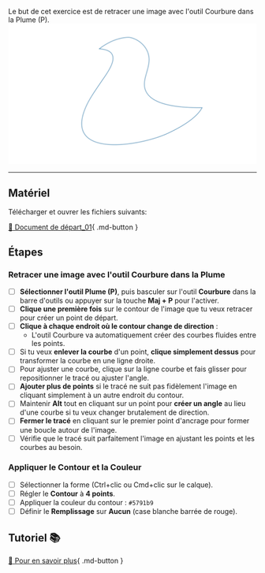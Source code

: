 <style>.md-footer{display:none;}</style>
<style>.md-Headher{display:none;}</style>


Le but de cet exercice est de retracer une image avec l'outil Courbure dans la Plume (P).
![](../assets/image/14_vecteur_courbe.jpg)
***

## Matériel

Télécharger et ouvrer les fichiers suivants:

[📁 Document de départ_01](../assets/image/14_vecteur_courbe.jpg){ .md-button }   <br>   


## Étapes

### Retracer une image avec l'outil Courbure dans la Plume

- [ ] **Sélectionner l'outil Plume (P)**, puis basculer sur l'outil **Courbure** dans la barre d'outils ou appuyer sur la touche **Maj + P** pour l'activer.
- [ ] **Clique une première fois** sur le contour de l'image que tu veux retracer pour créer un point de départ.
- [ ] **Clique à chaque endroit où le contour change de direction** :
  - L'outil Courbure va automatiquement créer des courbes fluides entre les points.
- [ ] Si tu veux **enlever la courbe** d'un point, **clique simplement dessus** pour transformer la courbe en une ligne droite.
- [ ] Pour ajuster une courbe, clique sur la ligne courbe et fais glisser pour repositionner le tracé ou ajuster l'angle.
- [ ] **Ajouter plus de points** si le tracé ne suit pas fidèlement l'image en cliquant simplement à un autre endroit du contour.
- [ ] Maintenir **Alt** tout en cliquant sur un point pour **créer un angle** au lieu d'une courbe si tu veux changer brutalement de direction.
- [ ] **Fermer le tracé** en cliquant sur le premier point d'ancrage pour former une boucle autour de l'image.
- [ ] Vérifie que le tracé suit parfaitement l'image en ajustant les points et les courbes au besoin.

### Appliquer le Contour et la Couleur
- [ ] Sélectionner la forme (Ctrl+clic ou Cmd+clic sur le calque).
- [ ] Régler le **Contour** à **4 points**.
- [ ] Appliquer la couleur du contour : `#5791b9` 
- [ ] Définir le **Remplissage** sur **Aucun** (case blanche barrée de rouge).

## Tutoriel 📚

[📖 Pour en savoir plus](https://uqam-my.sharepoint.com/:v:/g/personal/lavoie-pilote_francoise_uqam_ca/EXDzzWYBiRVLn7Rn3xy926gBB_J1wwkfX8dtkrmWuZvYCg?nav=eyJyZWZlcnJhbEluZm8iOnsicmVmZXJyYWxBcHAiOiJPbmVEcml2ZUZvckJ1c2luZXNzIiwicmVmZXJyYWxBcHBQbGF0Zm9ybSI6IldlYiIsInJlZmVycmFsTW9kZSI6InZpZXciLCJyZWZlcnJhbFZpZXciOiJNeUZpbGVzTGlua0NvcHkifX0&e=ISh2EO){ .md-button }   <br>
